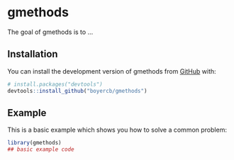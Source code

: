 
# gmethods

<!-- badges: start -->
<!-- badges: end -->

The goal of gmethods is to ...

## Installation

You can install the development version of gmethods from [GitHub](https://github.com/) with:

``` r
# install.packages("devtools")
devtools::install_github("boyercb/gmethods")
```

## Example

This is a basic example which shows you how to solve a common problem:

``` r
library(gmethods)
## basic example code
```

